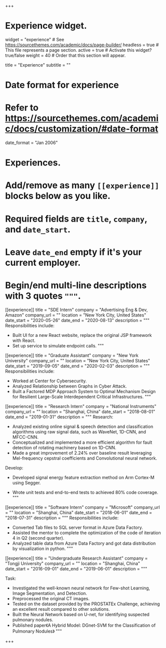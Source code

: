 +++
# Experience widget.
widget = "experience"  # See https://sourcethemes.com/academic/docs/page-builder/
headless = true  # This file represents a page section.
active = true  # Activate this widget? true/false
weight = 40  # Order that this section will appear.

title = "Experience"
subtitle = ""

# Date format for experience
#   Refer to https://sourcethemes.com/academic/docs/customization/#date-format
date_format = "Jan 2006"

# Experiences.
#   Add/remove as many `[[experience]]` blocks below as you like.
#   Required fields are `title`, `company`, and `date_start`.
#   Leave `date_end` empty if it's your current employer.
#   Begin/end multi-line descriptions with 3 quotes `"""`.
[[experience]]
  title = "SDE Intern"
  company = "Advertising Eng & Dev, Amazon"
  company_url = ""
  location = "New York City, United States"
  date_start = "2020-05-26"
  date_end = "2020-08-13"
  description = """
  Responsibilities include:
  
  - Built UI for a new React website, replace the original JSP framework with React.
  - Set up service to simulate endpoint calls.
  """


[[experience]]
  title = "Graduate Assistant"
  company = "New York University"
  company_url = ""
  location = "New York City, United States"
  date_start = "2019-09-05"
  date_end = "2020-02-03"
  description = """
  Responsibilities include:
  
  - Worked at Center for Cybersecurity.
- Analyzed Relationship between Graphs in Cyber Attack.
- Built a Factored MDP Approach System to Optimal Mechanism Design for Resilient Large-Scale Interdependent Critical Infrastructures.
  """

[[experience]]
  title = "Research Intern"
  company = "National Instruments"
  company_url = ""
  location = "Shanghai, China"
  date_start = "2018-08-01"
  date_end = "2019-01-31"
  description = """
  Research:
  
   - Analyzed existing online signal & speech detection and classification algorithms using raw signal data, such as WaveNet, 1D-CNN, and MFCC-CNN.
   - Conceptualized and implemented a more efficient algorithm for fault detection of rotating machinery based on 1D-CNN.
   - Made a great improvement of 2.24% over baseline result leveraging Mel-frequency cepstral coefficients and Convolutional neural network.

Develop:

- Developed signal energy feature extraction method on Arm Cortex-M using Segger.
    
- Wrote unit tests and end-to-end tests to achieved 80% code coverage.
  """


[[experience]]
  title = "Software Intern"
  company = "Microsoft"
  company_url = ""
  location = "Shanghai, China"
  date_start = "2018-06-01"
  date_end = "2018-07-31"
  description = """
  Responsibilities include:
  
  - Converted Tab files to SQL server format in Azure Data Factory.
  - Assisted the mentor to complete the optimization of the code of iteration 4 in Q2 (second quarter).
  - Analyzed table data from Azure Data Factory and got data distribution by visualization in python.
  """

  [[experience]]
  title = "Undergraduate Research Assistant"
  company = "Tongji University"
  company_url = ""
  location = "Shanghai, China"
  date_start = "2016-09-01"
  date_end = "2019-06-01"
  description = """

  Task:
  
 - Investigated the well-known neural network for Few-shot Learning, Image Segmentation, and Detection.
 - Preprocessed the original CT images.
 - Tested on the dataset provided by the PROSTATEx Challenge, achieving an excellent result compared to other solutions.
 - Built the Neural Network based on U-net, for identifying suspected pulmonary nodules.
 - Published paper《A Hybrid Model: DGnet-SVM for the Classification of Pulmonary Nodules》
  """



+++
